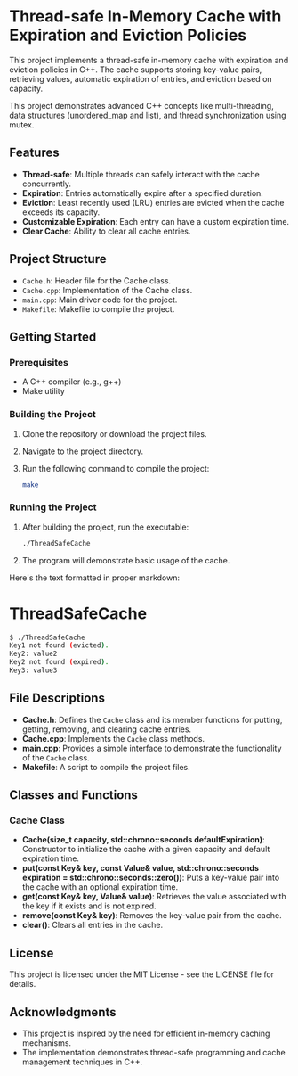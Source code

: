# Thread-safe In-Memory Cache with Expiration and Eviction Policies

This project implements a thread-safe in-memory cache with expiration and eviction policies in C++. The cache supports storing key-value pairs, retrieving values, automatic expiration of entries, and eviction based on capacity.

This project demonstrates advanced C++ concepts like multi-threading, data structures (unordered_map and list), and thread synchronization using mutex.

## Features

- **Thread-safe**: Multiple threads can safely interact with the cache concurrently.
- **Expiration**: Entries automatically expire after a specified duration.
- **Eviction**: Least recently used (LRU) entries are evicted when the cache exceeds its capacity.
- **Customizable Expiration**: Each entry can have a custom expiration time.
- **Clear Cache**: Ability to clear all cache entries.

## Project Structure

- `Cache.h`: Header file for the Cache class.
- `Cache.cpp`: Implementation of the Cache class.
- `main.cpp`: Main driver code for the project.
- `Makefile`: Makefile to compile the project.

## Getting Started

### Prerequisites

- A C++ compiler (e.g., g++)
- Make utility

### Building the Project

1. Clone the repository or download the project files.
2. Navigate to the project directory.
3. Run the following command to compile the project:

    ```sh
    make
    ```

### Running the Project

1. After building the project, run the executable:

    ```sh
    ./ThreadSafeCache
    ```

2. The program will demonstrate basic usage of the cache.

Here's the text formatted in proper markdown:


# ThreadSafeCache

```sh
$ ./ThreadSafeCache
Key1 not found (evicted).
Key2: value2
Key2 not found (expired).
Key3: value3
```

## File Descriptions

* **Cache.h**: Defines the `Cache` class and its member functions for putting, getting, removing, and clearing cache entries.
* **Cache.cpp**: Implements the `Cache` class methods.
* **main.cpp**: Provides a simple interface to demonstrate the functionality of the `Cache` class.
* **Makefile**: A script to compile the project files.

## Classes and Functions

### Cache Class

* **Cache(size_t capacity, std::chrono::seconds defaultExpiration)**: Constructor to initialize the cache with a given capacity and default expiration time.
* **put(const Key& key, const Value& value, std::chrono::seconds expiration = std::chrono::seconds::zero())**: Puts a key-value pair into the cache with an optional expiration time.
* **get(const Key& key, Value& value)**: Retrieves the value associated with the key if it exists and is not expired.
* **remove(const Key& key)**: Removes the key-value pair from the cache.
* **clear()**: Clears all entries in the cache.

## License

This project is licensed under the MIT License - see the LICENSE file for details.

## Acknowledgments

* This project is inspired by the need for efficient in-memory caching mechanisms.
* The implementation demonstrates thread-safe programming and cache management techniques in C++.





